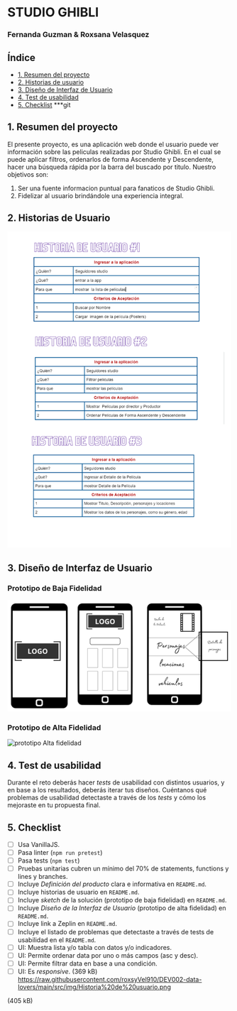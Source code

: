 # STUDIO GHIBLI
### Fernanda Guzman & Roxsana Velasquez
## Índice
* [1. Resumen del proyecto](#1-resumen-del-proyecto)
* [2. Historias de usuario](#2-historias-de-usuario)
* [3. Diseño de Interfaz de Usuario](#3-diseño-de-interfaz-de-usuario)
* [4. Test de usabilidad](#4-Test-de-usabilidad)
* [5. Checklist](#5-checklist)
***git
## 1. Resumen del proyecto
El presente proyecto, es una aplicación web donde el usuario puede ver información sobre las peliculas realizadas por Studio Ghibli. En el cual se puede aplicar filtros, ordenarlos de forma Ascendente y Descendente, hacer una búsqueda rápida por la barra del buscado por titulo.
 Nuestro objetivos son:
 1. Ser una fuente informacion puntual para fanaticos de Studio Ghibli.
 2. Fidelizar al usuario brindándole una experiencia integral.
## 2. Historias de Usuario
![Historia de usuario](https://raw.githubusercontent.com/roxsyVel910/DEV002-data-lovers/main/src/img/Historia%20de%20usuario.png)
## 3. Diseño de Interfaz de Usuario
### Prototipo de Baja Fidelidad
![prototipo](https://raw.githubusercontent.com/roxsyVel910/DEV002-data-lovers/bd728c45549a5c8ca36ee58a3a39e077453f024a/src/img/prototipo_baja.png)
### Prototipo de Alta Fidelidad
![prototipo Alta fidelidad](https://raw.githubusercontent.com/roxsyVel910/DEV002-data-lovers/bd728c45549a5c8ca36ee58a3a39e077453f024a/src/img/prototipo.png)
## 4. Test de usabilidad
Durante el reto deberás hacer _tests_ de usabilidad con distintos usuarios, y
en base a los resultados, deberás iterar tus diseños. Cuéntanos
qué problemas de usabilidad detectaste a través de los _tests_ y cómo los
mejoraste en tu propuesta final.
## 5. Checklist
* [ ] Usa VanillaJS.
* [ ] Pasa linter (`npm run pretest`)
* [ ] Pasa tests (`npm test`)
* [ ] Pruebas unitarias cubren un mínimo del 70% de statements, functions y
  lines y branches.
* [ ] Incluye _Definición del producto_ clara e informativa en `README.md`.
* [ ] Incluye historias de usuario en `README.md`.
* [ ] Incluye _sketch_ de la solución (prototipo de baja fidelidad) en
  `README.md`.
* [ ] Incluye _Diseño de la Interfaz de Usuario_ (prototipo de alta fidelidad)
  en `README.md`.
* [ ] Incluye link a Zeplin en `README.md`.
* [ ] Incluye el listado de problemas que detectaste a través de tests de
  usabilidad en el `README.md`.
* [ ] UI: Muestra lista y/o tabla con datos y/o indicadores.
* [ ] UI: Permite ordenar data por uno o más campos (asc y desc).
* [ ] UI: Permite filtrar data en base a una condición.
* [ ] UI: Es _responsive_.
(369 kB)
https://raw.githubusercontent.com/roxsyVel910/DEV002-data-lovers/main/src/img/Historia%20de%20usuario.png

(405 kB)

